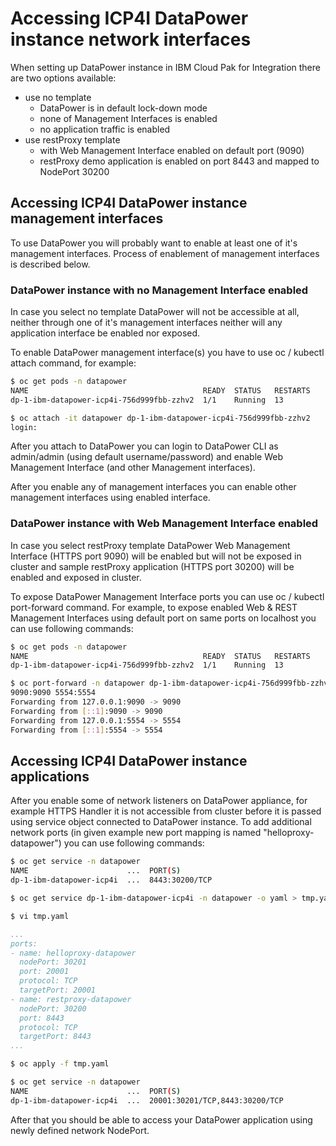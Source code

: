 # Accessing ICP4I DataPower instance network interfaces

When setting up DataPower instance in IBM Cloud Pak for Integration there are
two options available:
- use no template
  - DataPower is in default lock-down mode
  - none of Management Interfaces is enabled
  - no application traffic is enabled
- use restProxy template
  - with Web Management Interface enabled on default port (9090)
  - restProxy demo application is enabled on port 8443 and mapped to
    NodePort 30200

## Accessing ICP4I DataPower instance management interfaces

To use DataPower you will probably want to enable at least one of it's
management interfaces. Process of enablement of management interfaces is
described below.

### DataPower instance with no Management Interface enabled

In case you select no template DataPower will not be accessible at all, neither
through one of it's management interfaces neither will any application interface
be enabled nor exposed.

To enable DataPower management interface(s) you have to use oc / kubectl attach
command, for example:

```bash
$ oc get pods -n datapower
NAME                                       READY  STATUS   RESTARTS
dp-1-ibm-datapower-icp4i-756d999fbb-zzhv2  1/1    Running  13

$ oc attach -it datapower dp-1-ibm-datapower-icp4i-756d999fbb-zzhv2
login:
```

After you attach to DataPower you can login to DataPower CLI as admin/admin
(using default username/password) and enable Web Management Interface (and other
Management interfaces).

After you enable any of management interfaces you can enable other management
interfaces using enabled interface.

### DataPower instance with Web Management Interface enabled

In case you select restProxy template DataPower Web Management Interface
(HTTPS port 9090) will be enabled but will not be exposed in cluster and
sample restProxy application (HTTPS port 30200) will be enabled and exposed in
cluster.

To expose DataPower Management Interface ports you can use oc / kubectl
port-forward command. For example, to expose enabled Web & REST Management
Interfaces using default port on same ports on localhost you can use following
commands:

```bash
$ oc get pods -n datapower
NAME                                       READY  STATUS   RESTARTS
dp-1-ibm-datapower-icp4i-756d999fbb-zzhv2  1/1    Running  13

$ oc port-forward -n datapower dp-1-ibm-datapower-icp4i-756d999fbb-zzhv2
9090:9090 5554:5554
Forwarding from 127.0.0.1:9090 -> 9090
Forwarding from [::1]:9090 -> 9090
Forwarding from 127.0.0.1:5554 -> 5554
Forwarding from [::1]:5554 -> 5554
```

## Accessing ICP4I DataPower instance applications

After you enable some of network listeners on DataPower appliance, for example
HTTPS Handler it is not accessible from cluster before it is passed using
service object connected to DataPower instance. To add additional network ports
(in given example new port mapping is named "helloproxy-datapower") you can use
following commands:

```bash
$ oc get service -n datapower
NAME                      ...  PORT(S)
dp-1-ibm-datapower-icp4i  ...  8443:30200/TCP

$ oc get service dp-1-ibm-datapower-icp4i -n datapower -o yaml > tmp.yaml

$ vi tmp.yaml
```
```yaml
...
ports:
- name: helloproxy-datapower
  nodePort: 30201
  port: 20001
  protocol: TCP
  targetPort: 20001
- name: restproxy-datapower
  nodePort: 30200
  port: 8443
  protocol: TCP
  targetPort: 8443
...
```
```bash
$ oc apply -f tmp.yaml

$ oc get service -n datapower
NAME                      ...  PORT(S)
dp-1-ibm-datapower-icp4i  ...  20001:30201/TCP,8443:30200/TCP
```
After that you should be able to access your DataPower application using newly
defined network NodePort.
